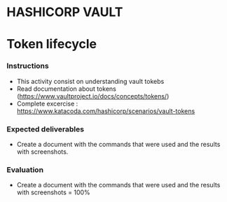 # HASHICORP VAULT
# Token lifecycle

### Instructions
- This activity consist on understanding vault tokebs
- Read documentation about tokens (https://www.vaultproject.io/docs/concepts/tokens/)
- Complete excercise : https://www.katacoda.com/hashicorp/scenarios/vault-tokens


### Expected deliverables
- Create a document with the commands that were used and the results with screenshots.

### Evaluation

- Create a document with the commands that were used and the results with screenshots = 100%